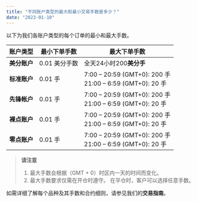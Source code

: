 ```yaml
---
title: "不同账户类型的最大和最小交易手数是多少？"
date: "2023-01-10"
---
```


以下为我们各账户类型的每个订单的最小和最大手数。

| **账户类型** |最小下单手数 |最大下单手数 |
| --- | --- | --- |
| **美分账户** | 0.01 美分手数 | 全天24小时200**美分手**|
|**标准账户**| 0.01 手 | 7:00 – 20:59 (GMT+0): 200 手<br>21:00 – 6:59 (GMT+0): 20 手|
| **先锋帐户**| 0.01 手 | 7:00 – 20:59 (GMT+0): 200 手<br> 21:00 – 6:59 (GMT+0): 20 手|
| **裸点账户**| 0.01 手 | 7:00 – 20:59 (GMT+0): 200 手<br> 21:00 – 6:59 (GMT+0): 20 手|
| **零点账户**| 0.01 手 | 7:00 – 20:59 (GMT+0): 200 手<br> 21:00 – 6:59 (GMT+0): 20 手|

> **请注意**
> 1. 最大手数会根据（GMT + 0）时区内一天的时间而变化。
> 2. 最大手数要求仅需在开仓时遵守。 在平仓时，客户可以选择任意手数。

如需详细了解每个品种及其手数和合约细则，请参见我们的**交易指南**。

